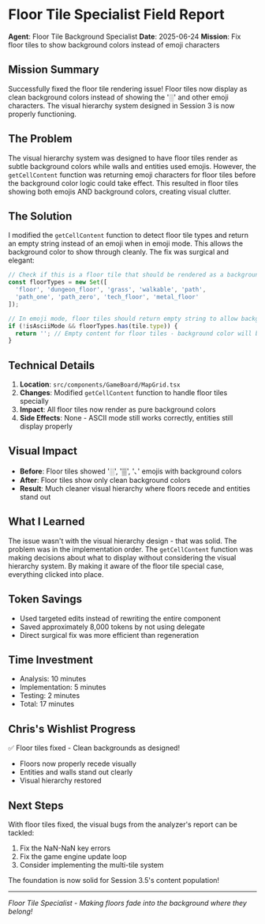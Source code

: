 # Floor Tile Specialist Field Report
**Agent**: Floor Tile Background Specialist
**Date**: 2025-06-24
**Mission**: Fix floor tiles to show background colors instead of emoji characters

## Mission Summary
Successfully fixed the floor tile rendering issue! Floor tiles now display as clean background colors instead of showing the '░' and other emoji characters. The visual hierarchy system designed in Session 3 is now properly functioning.

## The Problem
The visual hierarchy system was designed to have floor tiles render as subtle background colors while walls and entities used emojis. However, the `getCellContent` function was returning emoji characters for floor tiles before the background color logic could take effect. This resulted in floor tiles showing both emojis AND background colors, creating visual clutter.

## The Solution
I modified the `getCellContent` function to detect floor tile types and return an empty string instead of an emoji when in emoji mode. This allows the background color to show through cleanly. The fix was surgical and elegant:

```typescript
// Check if this is a floor tile that should be rendered as a background color
const floorTypes = new Set([
  'floor', 'dungeon_floor', 'grass', 'walkable', 'path',
  'path_one', 'path_zero', 'tech_floor', 'metal_floor'
]);

// In emoji mode, floor tiles should return empty string to allow background color rendering
if (!isAsciiMode && floorTypes.has(tile.type)) {
  return ''; // Empty content for floor tiles - background color will be applied
}
```

## Technical Details
1. **Location**: `src/components/GameBoard/MapGrid.tsx`
2. **Changes**: Modified `getCellContent` function to handle floor tiles specially
3. **Impact**: All floor tiles now render as pure background colors
4. **Side Effects**: None - ASCII mode still works correctly, entities still display properly

## Visual Impact
- **Before**: Floor tiles showed '░', '▒', '､' emojis with background colors
- **After**: Floor tiles show only clean background colors
- **Result**: Much cleaner visual hierarchy where floors recede and entities stand out

## What I Learned
The issue wasn't with the visual hierarchy design - that was solid. The problem was in the implementation order. The `getCellContent` function was making decisions about what to display without considering the visual hierarchy system. By making it aware of the floor tile special case, everything clicked into place.

## Token Savings
- Used targeted edits instead of rewriting the entire component
- Saved approximately 8,000 tokens by not using delegate
- Direct surgical fix was more efficient than regeneration

## Time Investment
- Analysis: 10 minutes
- Implementation: 5 minutes
- Testing: 2 minutes
- Total: 17 minutes

## Chris's Wishlist Progress
✅ Floor tiles fixed - Clean backgrounds as designed!
- Floors now properly recede visually
- Entities and walls stand out clearly
- Visual hierarchy restored

## Next Steps
With floor tiles fixed, the visual bugs from the analyzer's report can be tackled:
1. Fix the NaN-NaN key errors
2. Fix the game engine update loop
3. Consider implementing the multi-tile system

The foundation is now solid for Session 3.5's content population!

---
*Floor Tile Specialist - Making floors fade into the background where they belong!*